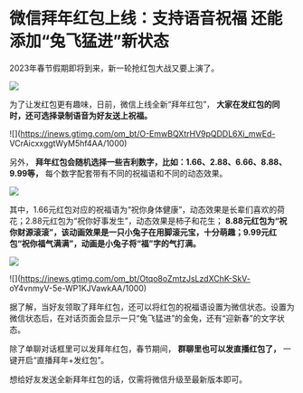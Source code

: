 # 微信拜年红包上线：支持语音祝福 还能添加“兔飞猛进”新状态

2023年春节假期即将到来，新一轮抢红包大战又要上演了。

![](https://inews.gtimg.com/om_bt/OVPLYzG-G6Nex0KiQov3f5Z8JerSKENVIJDV8-HNv2l2IAA/1000)

为了让发红包更有趣味，日前，微信上线全新“拜年红包”， **大家在发红包的同时，还可选择录制语音为好友送上祝福。**

![](https://inews.gtimg.com/om_bt/O-EmwBQXtrHV9pQDDL6Xi_mwEd-
VCrAicxxggtWyM5hf4AA/1000)

另外， **拜年红包会随机选择一些吉利数字，比如：1.66、2.88、6.66、8.88、9.99等，** 每个数字配套带有不同的祝福语和不同的动态效果。

![](https://inews.gtimg.com/om_bt/Oa0S9xcM4qI60REKZ6T9BWvYlr1xU9FKSk8b_647ZI_NkAA/1000)

其中，1.66元红包对应的祝福语为“祝你身体健康”，动态效果是长辈们喜欢的荷花；2.88元红包为“祝你好事发生”，动态效果是柿子和花生；
**8.88元红包为“祝你财源滚滚”，该动画效果是一只小兔子在用脚滚元宝，十分萌趣；9.99元红包“祝你福气满满”，动画是小兔子将“福”字的气打满。**

![](https://inews.gtimg.com/om_bt/OqOn2-KufOKKaZq46DU_x_Wnnc48WUXqoTa6iBPYcBsUQAA/1000)

![](https://inews.gtimg.com/om_bt/Otqo8oZmtzJsLzdXChK-SkV-
oY4vnmyV-5e-WP1KJVawkAA/1000)

据了解，当好友领取了拜年红包，还可以将红包的祝福语设置为微信状态。设置为微信状态后，在对话页面会显示一只“兔飞猛进”的金兔，还有“迎新春”的文字状态。

除了单聊对话框里可以发拜年红包，春节期间， **群聊里也可以发直播红包了，** 一键开启“直播拜年+发红包”。

想给好友发送全新拜年红包的话，仅需将微信升级至最新版本即可。

